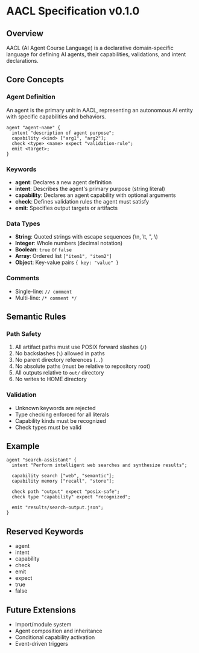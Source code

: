 # AACL Specification v0.1.0

## Overview

AACL (AI Agent Course Language) is a declarative domain-specific language for defining AI agents, their capabilities, validations, and intent declarations.

## Core Concepts

### Agent Definition

An agent is the primary unit in AACL, representing an autonomous AI entity with specific capabilities and behaviors.

```aacl
agent "agent-name" {
  intent "description of agent purpose";
  capability <kind> ["arg1", "arg2"];
  check <type> <name> expect "validation-rule";
  emit <target>;
}
```

### Keywords

- **agent**: Declares a new agent definition
- **intent**: Describes the agent's primary purpose (string literal)
- **capability**: Declares an agent capability with optional arguments
- **check**: Defines validation rules the agent must satisfy
- **emit**: Specifies output targets or artifacts

### Data Types

- **String**: Quoted strings with escape sequences (\n, \t, \", \\)
- **Integer**: Whole numbers (decimal notation)
- **Boolean**: `true` or `false`
- **Array**: Ordered list `["item1", "item2"]`
- **Object**: Key-value pairs `{ key: "value" }`

### Comments

- Single-line: `// comment`
- Multi-line: `/* comment */`

## Semantic Rules

### Path Safety

1. All artifact paths must use POSIX forward slashes (`/`)
2. No backslashes (`\`) allowed in paths
3. No parent directory references (`..`)
4. No absolute paths (must be relative to repository root)
5. All outputs relative to `out/` directory
6. No writes to HOME directory

### Validation

- Unknown keywords are rejected
- Type checking enforced for all literals
- Capability kinds must be recognized
- Check types must be valid

## Example

```aacl
agent "search-assistant" {
  intent "Perform intelligent web searches and synthesize results";

  capability search ["web", "semantic"];
  capability memory ["recall", "store"];

  check path "output" expect "posix-safe";
  check type "capability" expect "recognized";

  emit "results/search-output.json";
}
```

## Reserved Keywords

- agent
- intent
- capability
- check
- emit
- expect
- true
- false

## Future Extensions

- Import/module system
- Agent composition and inheritance
- Conditional capability activation
- Event-driven triggers
